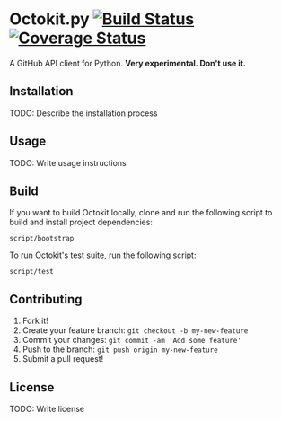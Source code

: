 # Octokit.py [![Build Status](https://travis-ci.org/octokit/octokit.py.svg)](https://travis-ci.org/octokit/octokit.py) [![Coverage Status](https://coveralls.io/repos/octokit/octokit.py/badge.svg?branch=howei-coverage&service=github)](https://coveralls.io/github/octokit/octokit.py?branch=howei-coverage)

A GitHub API client for Python. __Very experimental. Don't use it.__

## Installation

TODO: Describe the installation process

## Usage

TODO: Write usage instructions

## Build

If you want to build Octokit locally, clone and run the following script to build and install project dependencies:
```
script/bootstrap
```

To run Octokit's test suite, run the following script:
```
script/test
```

## Contributing

1. Fork it!
2. Create your feature branch: `git checkout -b my-new-feature`
3. Commit your changes: `git commit -am 'Add some feature'`
4. Push to the branch: `git push origin my-new-feature`
5. Submit a pull request!

## License

TODO: Write license
